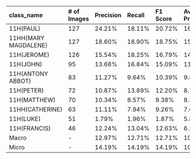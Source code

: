 | class_name           | # of Images   | Precision   | Recall   | F1 Score   | Average Precision   |
|:---------------------|:--------------|:------------|:---------|:-----------|:--------------------|
| 11H(PAUL)            | 127           | 24.21%      | 18.11%   | 20.72%     | 16.48%              |
| 11HH(MARY MAGDALENE) | 127           | 18.60%      | 18.90%   | 18.75%     | 15.49%              |
| 11H(JEROME)          | 126           | 15.54%      | 18.25%   | 16.79%     | 14.81%              |
| 11H(JOHN)            | 95            | 13.68%      | 16.84%   | 15.09%     | 11.49%              |
| 11H(ANTONY ABBOT)    | 83            | 11.27%      | 9.64%    | 10.39%     | 9.81%               |
| 11H(PETER)           | 72            | 10.87%      | 13.89%   | 12.20%     | 8.72%               |
| 11H(MATTHEW)         | 70            | 10.34%      | 8.57%    | 9.38%      | 8.33%               |
| 11HH(CATHERINE)      | 63            | 11.11%      | 7.94%    | 9.26%      | 7.63%               |
| 11H(LUKE)            | 51            | 1.79%       | 1.96%    | 1.87%      | 5.85%               |
| 11H(FRANCIS)         | 46            | 12.24%      | 13.04%   | 12.63%     | 6.25%               |
| Macro                | -             | 12.97%      | 12.71%   | 12.71%     | 10.49%              |
| Micro                | -             | 14.19%      | 14.19%   | 14.19%     | 10.59%              |